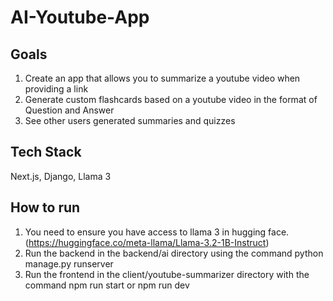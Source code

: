 ﻿# AI-Youtube-App

## Goals
1. Create an app that allows you to summarize a youtube video when providing a link
2. Generate custom flashcards based on a youtube video in the format of Question and Answer
3. See other users generated summaries and quizzes

## Tech Stack
Next.js, Django, Llama 3

## How to run
1. You need to ensure you have access to llama 3 in hugging face. (https://huggingface.co/meta-llama/Llama-3.2-1B-Instruct)
2. Run the backend in the backend/ai directory using the command python manage.py runserver
3. Run the frontend in the client/youtube-summarizer directory with the command npm run start or npm run dev


